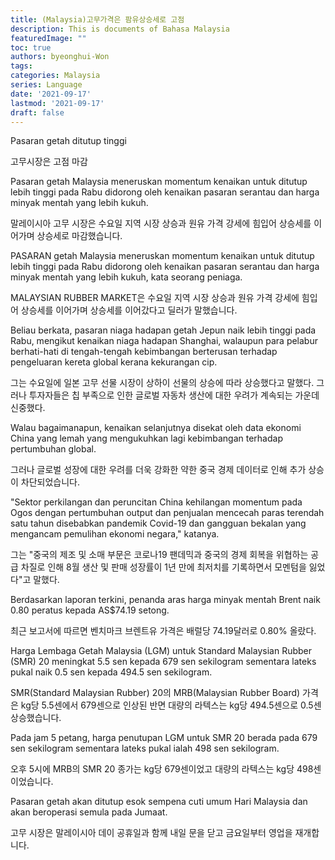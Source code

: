 ```yaml
---
title: (Malaysia)고무가격은 팜유상승세로 고점
description: This is documents of Bahasa Malaysia
featuredImage: ""
toc: true
authors: byeonghui-Won
tags:
categories: Malaysia
series: Language
date: '2021-09-17'
lastmod: '2021-09-17'
draft: false
---
```


Pasaran getah ditutup tinggi

고무시장은 고점 마감


Pasaran getah Malaysia meneruskan momentum kenaikan untuk ditutup lebih tinggi pada Rabu didorong oleh kenaikan pasaran serantau dan harga minyak mentah yang lebih kukuh. 

말레이시아 고무 시장은 수요일 지역 시장 상승과 원유 가격 강세에 힘입어 상승세를 이어가며 상승세로 마감했습니다.

PASARAN getah Malaysia meneruskan momentum kenaikan untuk ditutup lebih tinggi pada Rabu didorong oleh kenaikan pasaran serantau dan harga minyak mentah yang lebih kukuh, kata seorang peniaga.

MALAYSIAN RUBBER MARKET은 수요일 지역 시장 상승과 원유 가격 강세에 힘입어 상승세를 이어가며 상승세를 이어갔다고 딜러가 말했습니다.

Beliau berkata, pasaran niaga hadapan getah Jepun naik lebih tinggi pada Rabu, mengikut kenaikan niaga hadapan Shanghai, walaupun para pelabur berhati-hati di tengah-tengah kebimbangan berterusan terhadap pengeluaran kereta global kerana kekurangan cip.

그는 수요일에 일본 고무 선물 시장이 상하이 선물의 상승에 따라 상승했다고 말했다. 그러나 투자자들은 칩 부족으로 인한 글로벌 자동차 생산에 대한 우려가 계속되는 가운데 신중했다.

Walau bagaimanapun, kenaikan selanjutnya disekat oleh data ekonomi China yang lemah yang mengukuhkan lagi kebimbangan terhadap pertumbuhan global.

그러나 글로벌 성장에 대한 우려를 더욱 강화한 약한 중국 경제 데이터로 인해 추가 상승이 차단되었습니다.

"Sektor perkilangan dan peruncitan China kehilangan momentum pada Ogos dengan pertumbuhan output dan penjualan mencecah paras terendah satu tahun disebabkan pandemik Covid-19 dan gangguan bekalan yang mengancam pemulihan ekonomi negara," katanya.

그는 "중국의 제조 및 소매 부문은 코로나19 팬데믹과 중국의 경제 회복을 위협하는 공급 차질로 인해 8월 생산 및 판매 성장률이 1년 만에 최저치를 기록하면서 모멘텀을 잃었다"고 말했다.

Berdasarkan laporan terkini, penanda aras harga minyak mentah Brent naik 0.80 peratus kepada AS$74.19 setong.

최근 보고서에 따르면 벤치마크 브렌트유 가격은 배럴당 74.19달러로 0.80% 올랐다.

Harga Lembaga Getah Malaysia (LGM) untuk Standard Malaysian Rubber (SMR) 20 meningkat 5.5 sen kepada 679 sen sekilogram sementara lateks pukal naik 0.5 sen kepada 494.5 sen sekilogram.

SMR(Standard Malaysian Rubber) 20의 MRB(Malaysian Rubber Board) 가격은 kg당 5.5센에서 679센으로 인상된 반면 대량의 라텍스는 kg당 494.5센으로 0.5센 상승했습니다.

Pada jam 5 petang, harga penutupan LGM untuk SMR 20 berada pada 679 sen sekilogram sementara lateks pukal ialah 498 sen sekilogram.

오후 5시에 MRB의 SMR 20 종가는 kg당 679센이었고 대량의 라텍스는 kg당 498센이었습니다.

Pasaran getah akan ditutup esok sempena cuti umum Hari Malaysia dan akan beroperasi semula pada Jumaat.

고무 시장은 말레이시아 데이 공휴일과 함께 내일 문을 닫고 금요일부터 영업을 재개합니다.

